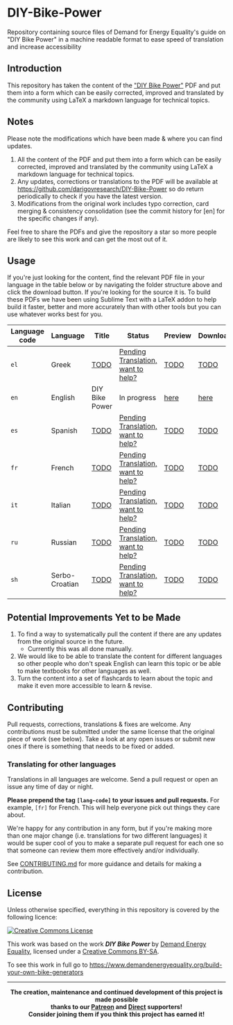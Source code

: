 # DIY-Bike-Power
Repository containing source files of Demand for Energy Equality's guide on "DIY Bike Power" in a machine readable format to ease speed of translation and increase accessibility

## Introduction
This repository has taken the content of the ["DIY Bike Power"](https://www.demandenergyequality.org/build-your-own-bike-generators) PDF and put them into a form which can be easily corrected, improved and translated by the community using LaTeX a markdown language for technical topics.

## Notes
Please note the modifications which have been made & where you can find updates.
1. All the content of the PDF and put them into a form which can be easily corrected, improved and translated by the community using LaTeX a markdown language for technical topics.
2. Any updates, corrections or translations to the PDF will be available at <a href="https://github.com/darigovresearch/DIY-Bike-Power">https://github.com/darigovresearch/DIY-Bike-Power</a> so do return periodically to check if you have the latest version.
3. Modifications from the original work includes typo correction, card merging & consistency consolidation (see the commit history for [en] for the specific changes if any).

Feel free to share the PDFs and give the repository a star so more people are likely to see this work and can get the most out of it.

## Usage
If you're just looking for the content, find the relevant PDF file in your language in the table below or by navigating the folder structure above and click the download button. If you're looking for the source it is. To build these PDFs we have been using Sublime Text with a LaTeX addon to help build it faster, better and more accurately than with other tools but you can use whatever works best for you.

| Language code | Language | Title | Status | Preview | Download |
| ------------- | ------------- | ------------- | ------------- | ------------- | ------------- |
| `el`  | Greek | [TODO](https://github.com/darigovresearch/DIY-Bike-Power/issues/9) | [Pending Translation, want to help?](https://github.com/darigovresearch/DIY-Bike-Power/issues/9) | [TODO](https://github.com/darigovresearch/DIY-Bike-Power/issues/9) | [TODO](https://github.com/darigovresearch/DIY-Bike-Power/issues/9) |
| `en`  | English  | DIY Bike Power | In progress | [here](https://github.com/darigovresearch/DIY-Bike-Power/blob/main/en/en_diy_bike_power.pdf) | [here](https://github.com/darigovresearch/DIY-Bike-Power/raw/main/en/en_diy_bike_power.pdf) |
| `es`  | Spanish  | [TODO](https://github.com/darigovresearch/DIY-Bike-Power/issues/2) | [Pending Translation, want to help?](https://github.com/darigovresearch/DIY-Bike-Power/issues/2) | [TODO](https://github.com/darigovresearch/DIY-Bike-Power/issues/2) | [TODO](https://github.com/darigovresearch/DIY-Bike-Power/issues/2) |
| `fr`  | French  | [TODO](https://github.com/darigovresearch/DIY-Bike-Power/issues/3) | [Pending Translation, want to help?](https://github.com/darigovresearch/DIY-Bike-Power/issues/3) | [TODO](https://github.com/darigovresearch/DIY-Bike-Power/issues/3) | [TODO](https://github.com/darigovresearch/DIY-Bike-Power/issues/3) |
| `it`  | Italian  | [TODO](https://github.com/darigovresearch/DIY-Bike-Power/issues/1) | [Pending Translation, want to help?](https://github.com/darigovresearch/DIY-Bike-Power/issues/1) | [TODO](https://github.com/darigovresearch/DIY-Bike-Power/issues/1) | [TODO](https://github.com/darigovresearch/DIY-Bike-Power/issues/1) |
| `ru`  | Russian  | [TODO](https://github.com/darigovresearch/DIY-Bike-Power/issues/10) | [Pending Translation, want to help?](https://github.com/darigovresearch/DIY-Bike-Power/issues/10) | [TODO](https://github.com/darigovresearch/DIY-Bike-Power/issues/10) | [TODO](https://github.com/darigovresearch/DIY-Bike-Power/issues/10) |
| `sh`  | Serbo-Croatian  | [TODO](https://github.com/darigovresearch/DIY-Bike-Power/issues/4) | [Pending Translation, want to help?](https://github.com/darigovresearch/DIY-Bike-Power/issues/4) | [TODO](https://github.com/darigovresearch/DIY-Bike-Power/issues/4) | [TODO](https://github.com/darigovresearch/DIY-Bike-Power/issues/4) |

## Potential Improvements Yet to be Made
1. To find a way to systematically pull the content if there are any updates from the original source in the future.
    - Currently this was all done manually.
2. We would like to be able to translate the content for different languages so other people who don't speak English can learn this topic or be able to make textbooks for other languages as well.
3. Turn the content into a set of flashcards to learn about the topic and make it even more accessible to learn & revise.

## Contributing
Pull requests, corrections, translations & fixes are welcome. Any contributions must be submitted under the same license that the original piece of work (see below). Take a look at any open issues or submit new ones if there is something that needs to be fixed or added.

### Translating for other languages
Translations in all languages are welcome. Send a pull request or open an issue any time of day or night.

**Please prepend the tag `[lang-code]` to your issues and pull requests.** For example, `[fr]` for French. This will help everyone pick out things they care about.

We're happy for any contribution in any form, but if you're making more than one major change (i.e. translations for two different languages) it would be super cool of you to make a separate pull request for each one so that someone can review them more effectively and/or individually.

See [CONTRIBUTING.md](CONTRIBUTING.md) for more guidance and details for making a contribution.

## License
Unless otherwise specified, everything in this repository is covered by the following licence:

[![Creative Commons License](https://licensebuttons.net/l/by-sa/4.0/88x31.png)](https://creativecommons.org/licenses/by-sa/4.0/)

This work was based on the work ***DIY Bike Power*** by [Demand Energy Equality](https://www.demandenergyequality.org/), licensed under a [ Creative Commons BY-SA](https://creativecommons.org/licenses/by-sa/4.0/legalcode).

To see this work in full go to https://www.demandenergyequality.org/build-your-own-bike-generators

----

<b>
<div align="center">
    The creation, maintenance and continued development of this project is made possible
    <br>
    thanks to our <a href="http://patreon.com/darigovresearch">Patreon</a> and <a href="https://www.darigovresearch.com/donate">Direct</a> supporters!
    <br>
    Consider joining them if you think this project has earned it!
</div>
</b>
